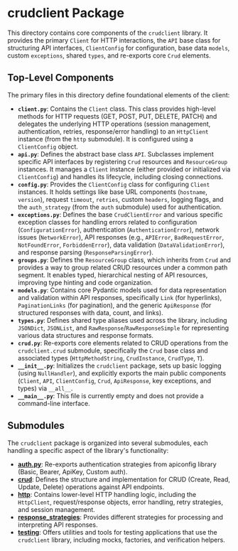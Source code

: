# crudclient Package

This directory contains core components of the `crudclient` library. It provides the primary `Client` for HTTP interactions, the `API` base class for structuring API interfaces, `ClientConfig` for configuration, base data `models`, custom `exceptions`, shared `types`, and re-exports core `Crud` elements.

## Top-Level Components

The primary files in this directory define foundational elements of the client:

*   **`client.py`**: Contains the `Client` class. This class provides high-level methods for HTTP requests (GET, POST, PUT, DELETE, PATCH) and delegates the underlying HTTP operations (session management, authentication, retries, response/error handling) to an `HttpClient` instance (from the `http` submodule). It is configured using a `ClientConfig` object.
*   **`api.py`**: Defines the abstract base class `API`. Subclasses implement specific API interfaces by registering `Crud` resources and `ResourceGroup` instances. It manages a `Client` instance (either provided or initialized via `ClientConfig`) and handles its lifecycle, including closing connections.
*   **`config.py`**: Provides the `ClientConfig` class for configuring `Client` instances. It holds settings like base URL components (`hostname`, `version`), request `timeout`, `retries`, custom `headers`, logging flags, and the `auth_strategy` (from the `auth` submodule) used for authentication.
*   **`exceptions.py`**: Defines the base `CrudClientError` and various specific exception classes for handling errors related to configuration (`ConfigurationError`), authentication (`AuthenticationError`), network issues (`NetworkError`), API responses (e.g., `APIError`, `BadRequestError`, `NotFoundError`, `ForbiddenError`), data validation (`DataValidationError`), and response parsing (`ResponseParsingError`).
*   **`groups.py`**: Defines the `ResourceGroup` class, which inherits from `Crud` and provides a way to group related CRUD resources under a common path segment. It enables typed, hierarchical nesting of API resources, improving type hinting and code organization.
*   **`models.py`**: Contains core Pydantic models used for data representation and validation within API responses, specifically `Link` (for hyperlinks), `PaginationLinks` (for pagination), and the generic `ApiResponse` (for structured responses with data, count, and links).
*   **`types.py`**: Defines shared type aliases used across the library, including `JSONDict`, `JSONList`, and `RawResponse`/`RawResponseSimple` for representing various data structures and response formats.
*   **`crud.py`**: Re-exports core elements related to CRUD operations from the `crudclient.crud` submodule, specifically the `Crud` base class and associated types (`HttpMethodString`, `CrudInstance`, `CrudType`, `T`).
*   **`__init__.py`**: Initializes the `crudclient` package, sets up basic logging (using `NullHandler`), and explicitly exports the main public components (`Client`, `API`, `ClientConfig`, `Crud`, `ApiResponse`, key exceptions, and types) via `__all__`.
*   **`__main__.py`**: This file is currently empty and does not provide a command-line interface.

## Submodules

The `crudclient` package is organized into several submodules, each handling a specific aspect of the library's functionality:

*   **[auth.py](./auth.py)**: Re-exports authentication strategies from apiconfig library (Basic, Bearer, ApiKey, Custom auth).
*   **[crud](./crud/README.md)**: Defines the structure and implementation for CRUD (Create, Read, Update, Delete) operations against API endpoints.
*   **[http](./http/README.md)**: Contains lower-level HTTP handling logic, including the `HttpClient`, request/response objects, error handling, retry strategies, and session management.
*   **[response_strategies](./response_strategies/README.md)**: Provides different strategies for processing and interpreting API responses.
*   **[testing](./testing/README.md)**: Offers utilities and tools for testing applications that use the `crudclient` library, including mocks, factories, and verification helpers.